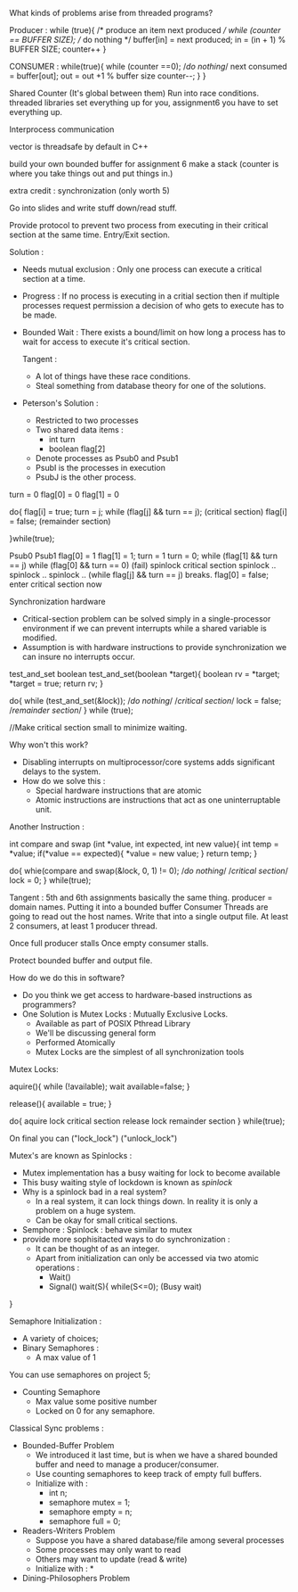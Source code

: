 What kinds of problems arise from threaded programs?

Producer :
while (true){
/* produce an item next produced */
while (counter == BUFFER SIZE);
/* do nothing */
buffer[in] = next produced;
in = (in + 1) % BUFFER SIZE;
counter++
}

CONSUMER :
while(true){
while (counter ==0); /*do nothing*/
next consumed = buffer[out];
out = out +1 % buffer size
counter--;
}
}

Shared Counter (It's global between them)
Run into race conditions.
threaded libraries set everything up for you,
assignment6 you have to set everything up.

Interprocess communication

vector is threadsafe by default in C++

build your own bounded buffer for assignment 6
make a stack (counter is where you take things out and put things in.)

extra credit : synchronization (only worth 5)

Go into slides and write stuff down/read stuff.

Provide protocol to prevent two process from executing in their critical section at the same time.
Entry/Exit section.

Solution : 
  * Needs mutual exclusion :  Only one process can execute a critical section at a time.
  * Progress : If no process is executing in a critial section then if multiple processes request permission a decision of who gets to execute has to be made.
  * Bounded Wait : There exists a bound/limit on how long a process has to wait for access to execute it's critical section.

    Tangent :
    * A lot of things have these race conditions.
    * Steal something from database theory for one of the solutions.

  * Peterson's Solution :
    * Restricted to two processes
    * Two shared data items :
      * int turn
      * boolean flag[2]
    * Denote processes as Psub0 and Psub1
    * PsubI is the processes in execution
    * PsubJ is the other process.


turn    = 0
flag[0] = 0
flag[1] = 0

do{
flag[i] = true;
turn = j;
while (flag[j] && turn == j);
(critical section)
flag[i] = false;
(remainder section)

}while(true);

Psub0                             Psub1
flag[0] = 1                       flag[1] = 1;
turn = 1                          turn = 0;
while (flag[1] && turn == j)      while (flag[0] && turn == 0)
(fail)                            spinlock
critical section                  spinlock
..                                spinlock
..                                spinlock
..                                (while flag[j] && turn == j) breaks.
flag[0] = false;                  enter critical section now


Synchronization hardware
* Critical-section problem can be solved simply in a single-processor environment if we can prevent interrupts while a shared variable is modified.
* Assumption is with hardware instructions to provide synchronization we can insure no interrupts occur.



test_and_set
boolean test_and_set(boolean *target){
  boolean rv = *target;
  *target = true;
  return rv;
}

do{
  while (test_and_set(&lock)); /*do nothing*/
  /*critical section*/
  lock = false;
  /*remainder section*/
} while (true);

//Make critical section small to minimize waiting.

Why won't this work?
* Disabling interrupts on multiprocessor/core systems adds significant delays to the system.
* How do we solve this : 
  * Special hardware instructions that are atomic
  * Atomic instructions are instructions that act as one uninterruptable unit.

Another Instruction :

int compare and swap (int *value, int expected, int new value){
  int temp = *value;
  if(*value == expected){
    *value = new value;
  }
  return temp;
}

do{
  whie(compare and swap(&lock, 0, 1) != 0);
  /*do nothing*/
  /*critical section*/
  lock = 0;
} while(true);

Tangent : 5th and 6th assignments basically the same thing.
  producer = domain names. Putting it into a bounded buffer
  Consumer Threads are going to read out the host names.
  Write that into a single output file.
  At least 2 consumers, at least 1 producer thread.
  
  Once full producer stalls
  Once empty consumer stalls.
  
  Protect bounded buffer and output file.
  

How do we do this in software?
  * Do you think we get access to hardware-based instructions as programmers?
  * One Solution is Mutex Locks : Mutually Exclusive Locks.
    * Available as part of POSIX Pthread Library
    * We'll be discussing general form
    * Performed Atomically
    * Mutex Locks are the simplest of all synchronization tools

Mutex Locks:

aquire(){
while (!available);
wait
available=false;
}

release(){
  available = true;
}

do{
  aquire lock
    critical section
  release lock
    remainder section
} while(true);

On final you can ("lock_lock") ("unlock_lock")

Mutex's are known as Spinlocks :
  * Mutex implementation has a busy waiting for lock to become available
  * This busy waiting style of lockdown is known as _spinlock_
  * Why is a spinlock bad in a real system?
    * In a real system, it can lock things down. In reality it is only a problem on a huge system.
    * Can be okay for small critical sections.
  * Semphore : Spinlock : behave similar to mutex
  * provide more sophisitacted ways to do synchronization : 
    * It can be thought of as an integer.
    * Apart from initialization can only be accessed via two atomic operations :
      * Wait()
      * Signal()
wait(S){
  while(S<=0); (Busy wait)
  
}

Semaphore Initialization :
* A variety of choices;
* Binary Semaphores :
  * A max value of 1

You can use semaphores on project 5;

* Counting Semaphore
  * Max value some positive number
  * Locked on 0 for any semaphore.

Classical Sync problems :
  * Bounded-Buffer Problem
    * We introduced it last time, but is when we have a shared bounded buffer and need to manage a producer/consumer.
    * Use counting semaphores to keep track of empty full buffers.
    * Initialize with :
      * int n;
      * semaphore mutex = 1;
      * semaphore empty = n;
      * semaphore full = 0;
  * Readers-Writers Problem
    * Suppose you have a shared database/file among several processes
    * Some processes may only want to read
    * Others may want to update (read & write)
    * Initialize with : 
      * 
  * Dining-Philosophers Problem
